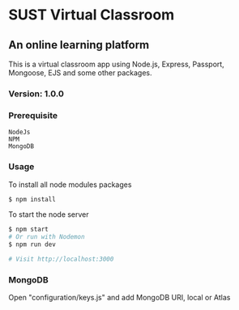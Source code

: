 # SUST Virtual Classroom
## An online learning platform

This is a virtual classroom app using Node.js, Express, Passport, Mongoose, EJS and some other packages.

### Version: 1.0.0

### Prerequisite
```
NodeJs
NPM
MongoDB
```

### Usage

To install all node modules packages
```sh
$ npm install
```
To start the node server
```sh
$ npm start
# Or run with Nodemon
$ npm run dev

# Visit http://localhost:3000
```

### MongoDB

Open "configuration/keys.js" and add MongoDB URI, local or Atlas
